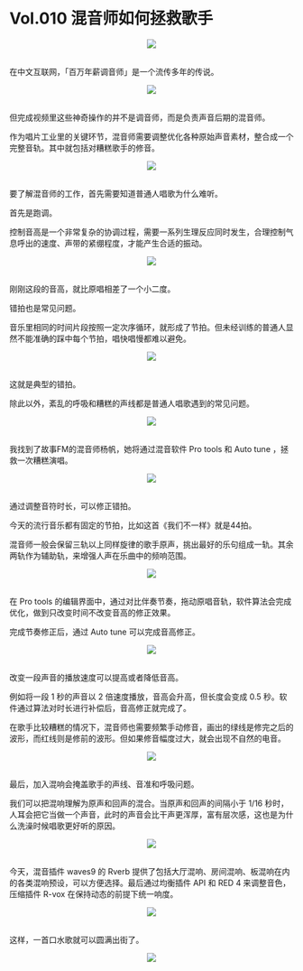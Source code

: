 # Vol.010 混音师如何拯救歌手

<div align=center>
  <img src="https://cdn.jsdelivr.net/gh/XxLittleCxX/paperclip-static/010/cover.gif">
</div>
<br />

在中文互联网，「百万年薪调音师」是一个流传多年的传说。

<div align=center>
  <img src="https://cdn.jsdelivr.net/gh/XxLittleCxX/paperclip-static/010/1.gif">
</div>
<br />

但完成视频里这些神奇操作的并不是调音师，而是负责声音后期的混音师。

作为唱片工业里的关键环节，混音师需要调整优化各种原始声音素材，整合成一个完整音轨。其中就包括对糟糕歌手的修音。

<div align=center>
  <img src="https://cdn.jsdelivr.net/gh/XxLittleCxX/paperclip-static/010/2.gif">
</div>
<br />

要了解混音师的工作，首先需要知道普通人唱歌为什么难听。

首先是跑调。

控制音高是一个非常复杂的协调过程，需要一系列生理反应同时发生，合理控制气息呼出的速度、声带的紧绷程度，才能产生合适的振动。

<div align=center>
  <img src="https://cdn.jsdelivr.net/gh/XxLittleCxX/paperclip-static/010/3.gif">
</div>
<br />

刚刚这段的音高，就比原唱相差了一个小二度。

错拍也是常见问题。

音乐里相同的时间片段按照一定次序循环，就形成了节拍。但未经训练的普通人显然不能准确的踩中每个节拍，唱快唱慢都难以避免。

<div align=center>
  <img src="https://cdn.jsdelivr.net/gh/XxLittleCxX/paperclip-static/010/4.gif">
</div>
<br />

这就是典型的错拍。

除此以外，紊乱的呼吸和糟糕的声线都是普通人唱歌遇到的常见问题。

<div align=center>
  <img src="https://cdn.jsdelivr.net/gh/XxLittleCxX/paperclip-static/010/5.jpg">
</div>
<br />

我找到了故事FM的混音师杨帆，她将通过混音软件 Pro tools 和 Auto tune ，拯救一次糟糕演唱。

<div align=center>
  <img src="https://cdn.jsdelivr.net/gh/XxLittleCxX/paperclip-static/010/6.jpg">
</div>
<br />

通过调整音符时长，可以修正错拍。

今天的流行音乐都有固定的节拍，比如这首《我们不一样》就是44拍。

混音师一般会保留三轨以上同样旋律的歌手原声，挑出最好的乐句组成一轨。其余两轨作为辅助轨，来增强人声在乐曲中的频响范围。

<div align=center>
  <img src="https://cdn.jsdelivr.net/gh/XxLittleCxX/paperclip-static/010/7.jpg">
</div>
<br />

在 Pro tools 的编辑界面中，通过对比伴奏节奏，拖动原唱音轨，软件算法会完成优化，做到只改变时间不改变音高的修正效果。

完成节奏修正后，通过 Auto tune 可以完成音高修正。

<div align=center>
  <img src="https://cdn.jsdelivr.net/gh/XxLittleCxX/paperclip-static/010/8.gif">
</div>
<br />

改变一段声音的播放速度可以提高或者降低音高。

例如将一段 1 秒的声音以 2 倍速度播放，音高会升高，但长度会变成 0.5 秒。软件通过算法对时长进行补偿后，音高修正就完成了。

在歌手比较糟糕的情况下，混音师也需要频繁手动修音，画出的绿线是修完之后的波形，而红线则是修前的波形。但如果修音幅度过大，就会出现不自然的电音。

<div align=center>
  <img src="https://cdn.jsdelivr.net/gh/XxLittleCxX/paperclip-static/010/9.gif">
</div>
<br />

最后，加入混响会掩盖歌手的声线、音准和呼吸问题。

我们可以把混响理解为原声和回声的混合。当原声和回声的间隔小于 1/16 秒时，人耳会把它当做一个声音，此时的声音会比干声更浑厚，富有层次感，这也是为什么洗澡时候唱歌更好听的原因。

<div align=center>
  <img src="https://cdn.jsdelivr.net/gh/XxLittleCxX/paperclip-static/010/10.gif">
</div>
<br />

今天，混音插件 waves9 的 Rverb 提供了包括大厅混响、房间混响、板混响在内的各类混响预设，可以方便选择。最后通过均衡插件 API 和 RED 4 来调整音色，压缩插件 R-vox 在保持动态的前提下统一响度。

<div align=center>
  <img src="https://cdn.jsdelivr.net/gh/XxLittleCxX/paperclip-static/010/11.gif">
</div>
<br />

这样，一首口水歌就可以圆满出街了。

<div align=center>
  <img src="https://cdn.jsdelivr.net/gh/XxLittleCxX/paperclip-static/010/12.jpg">
</div>
<br />